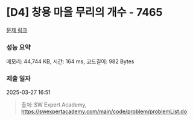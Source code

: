 # [D4] 창용 마을 무리의 개수 - 7465 

[문제 링크](https://swexpertacademy.com/main/code/problem/problemDetail.do?contestProbId=AWngfZVa9XwDFAQU) 

### 성능 요약

메모리: 44,744 KB, 시간: 164 ms, 코드길이: 982 Bytes

### 제출 일자

2025-03-27 16:51



> 출처: SW Expert Academy, https://swexpertacademy.com/main/code/problem/problemList.do